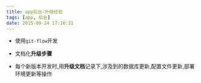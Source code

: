 ```yaml
---
title: app后台-升级经验
tags: [app, 后台]
date: 2015-09-24 17:10:31
---
```


-   使用`git-flow`开发

-   文档化**升级步骤**

-   每个新版本开发时,用**升级文档**记录下,涉及到的数据库更新,配置文件更新,部署环境更新等操作
